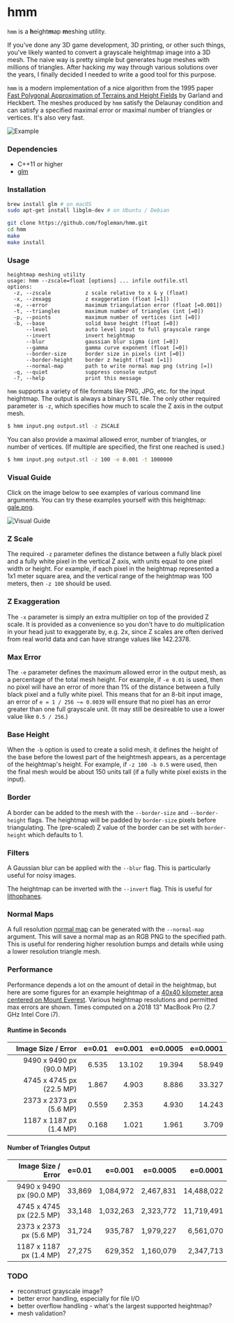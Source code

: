 # hmm

`hmm` is a <b>h</b>eight<b>m</b>ap <b>m</b>eshing utility.

If you've done any 3D game development, 3D printing, or other such things,
you've likely wanted to convert a grayscale heightmap image into a 3D mesh. The
naive way is pretty simple but generates huge meshes with millions of
triangles. After hacking my way through various solutions over the years, I
finally decided I needed to write a good tool for this purpose.

`hmm` is a modern implementation of a nice algorithm from the 1995 paper
[Fast Polygonal Approximation of Terrains and Height Fields](http://mgarland.org/files/papers/scape.pdf)
by Garland and Heckbert. The meshes produced by `hmm` satisfy the Delaunay
condition and can satisfy a specified maximal error or maximal number of
triangles or vertices. It's also very fast.

![Example](https://i.imgur.com/xLGcmWS.png)

### Dependencies

- C++11 or higher
- [glm](https://glm.g-truc.net/0.9.9/index.html)

### Installation

```bash
brew install glm # on macOS
sudo apt-get install libglm-dev # on Ubuntu / Debian

git clone https://github.com/fogleman/hmm.git
cd hmm
make
make install
```

### Usage

```
heightmap meshing utility
usage: hmm --zscale=float [options] ... infile outfile.stl
options:
  -z, --zscale           z scale relative to x & y (float)
  -x, --zexagg           z exaggeration (float [=1])
  -e, --error            maximum triangulation error (float [=0.001])
  -t, --triangles        maximum number of triangles (int [=0])
  -p, --points           maximum number of vertices (int [=0])
  -b, --base             solid base height (float [=0])
      --level            auto level input to full grayscale range
      --invert           invert heightmap
      --blur             gaussian blur sigma (int [=0])
      --gamma            gamma curve exponent (float [=0])
      --border-size      border size in pixels (int [=0])
      --border-height    border z height (float [=1])
      --normal-map       path to write normal map png (string [=])
  -q, --quiet            suppress console output
  -?, --help             print this message
```

`hmm` supports a variety of file formats like PNG, JPG, etc. for the input
heightmap. The output is always a binary STL file. The only other required
parameter is `-z`, which specifies how much to scale the Z axis in the output
mesh.

```bash
$ hmm input.png output.stl -z ZSCALE
```

You can also provide a maximal allowed error, number of triangles, or number of
vertices. (If multiple are specified, the first one reached is used.)

```bash
$ hmm input.png output.stl -z 100 -e 0.001 -t 1000000
```

### Visual Guide

Click on the image below to see examples of various command line arguments. You
can try these examples yourself with this heightmap: [gale.png](https://www.michaelfogleman.com/static/hmm/guide/gale.png).

![Visual Guide](https://www.michaelfogleman.com/static/hmm/guide/all.png)

### Z Scale

The required `-z` parameter defines the distance between a fully black pixel
and a fully white pixel in the vertical Z axis, with units equal to one pixel
width or height. For example, if each pixel in the heightmap represented a 1x1
meter square area, and the vertical range of the heightmap was 100 meters, then
`-z 100` should be used.

### Z Exaggeration

The `-x` parameter is simply an extra multiplier on top of the provided Z
scale. It is provided as a convenience so you don't have to do multiplication
in your head just to exaggerate by, e.g. 2x, since Z scales are often derived
from real world data and can have strange values like 142.2378.

### Max Error

The `-e` parameter defines the maximum allowed error in the output mesh, as a
percentage of the total mesh height. For example, if `-e 0.01` is used, then no
pixel will have an error of more than 1% of the distance between a fully black
pixel and a fully white pixel. This means that for an 8-bit input image, an
error of `e = 1 / 256 ~= 0.0039` will ensure that no pixel has an error greater
than one full grayscale unit. (It may still be desireable to use a lower value
like `0.5 / 256`.)

### Base Height

When the `-b` option is used to create a solid mesh, it defines the height of
the base before the lowest part of the heightmesh appears, as a percentage of
the heightmap's height. For example, if `-z 100 -b 0.5` were used, then the
final mesh would be about 150 units tall (if a fully white pixel exists in the
input).

### Border

A border can be added to the mesh with the `--border-size` and
`--border-height` flags. The heightmap will be padded by `border-size` pixels
before triangulating. The (pre-scaled) Z value of the border can be set with
`border-height` which defaults to 1.

### Filters

A Gaussian blur can be applied with the `--blur` flag. This is particularly
useful for noisy images.

The heightmap can be inverted with the `--invert` flag. This is useful for
[lithophanes](https://en.wikipedia.org/wiki/Lithophane).

### Normal Maps

A full resolution [normal map](https://en.wikipedia.org/wiki/Normal_mapping)
can be generated with the `--normal-map` argument. This will save a normal map
as an RGB PNG to the specified path. This is useful for rendering higher
resolution bumps and details while using a lower resolution triangle mesh.

### Performance

Performance depends a lot on the amount of detail in the heightmap, but here
are some figures for an example heightmap of a [40x40 kilometer area centered
on Mount Everest](https://i.imgur.com/1i9djJ0.jpg). Various heightmap
resolutions and permitted max errors are shown. Times computed on a 2018 13"
MacBook Pro (2.7 GHz Intel Core i7).

#### Runtime in Seconds

| Image Size / Error | e=0.01 | e=0.001 | e=0.0005 | e=0.0001 |
| ---: | ---: | ---: | ---: | ---: |
| 9490 x 9490 px (90.0 MP) | 6.535 | 13.102 | 19.394 | 58.949 |
| 4745 x 4745 px (22.5 MP) | 1.867 |  4.903 |  8.886 | 33.327 |
| 2373 x 2373 px  (5.6 MP) | 0.559 |  2.353 |  4.930 | 14.243 |
| 1187 x 1187 px  (1.4 MP) | 0.168 |  1.021 |  1.961 |  3.709 |

#### Number of Triangles Output

| Image Size / Error | e=0.01 | e=0.001 | e=0.0005 | e=0.0001 |
| ---: | ---: | ---: | ---: | ---: |
| 9490 x 9490 px (90.0 MP) | 33,869 | 1,084,972 | 2,467,831 | 14,488,022 |
| 4745 x 4745 px (22.5 MP) | 33,148 | 1,032,263 | 2,323,772 | 11,719,491 |
| 2373 x 2373 px  (5.6 MP) | 31,724 |   935,787 | 1,979,227 |  6,561,070 |
| 1187 x 1187 px  (1.4 MP) | 27,275 |   629,352 | 1,160,079 |  2,347,713 |

### TODO

- reconstruct grayscale image?
- better error handling, especially for file I/O
- better overflow handling - what's the largest supported heightmap?
- mesh validation?
